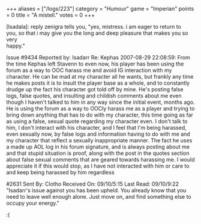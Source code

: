+++
aliases = ["/logs/223"]
category = "Humour"
game = "Imperian"
points = 0
title = "A mistell."
votes = 0
+++

[Isadala]: reply zenigra tells you, "yes, mistress. i am eager to return to   
  you, so that i may give you the long and deep pleasure that makes you so very  
  happy."


Issue #9434   Reported by: Isadarr    Re: Kephas
2007-08-29 22:08:59: 
From the time Kephas left Stavenn to even now, his player has been using the 
forum as a way to OOC harass me and avoid IG interaction with my character.  He
can be mad at my character all he wants, but frankly any time he makes posts it
is to insult the player base as a whole, and to constantly drudge up the fact 
his character got told off by mine. He's posting false logs, false quotes, and 
insulting and childish comments about me even though I haven't talked to him in
any way since the initial event, months ago.  He is using the forum as a way to
OOCly harass me as a player and trying to bring down anything that has to do 
with my character, this time going as far as using a false, sexual quote 
regarding my character even. I don't talk to him, I don't interact with his 
character, and I feel that I'm being harassed, even sexually now, by false logs
and information having to do with me and my character that reflect a sexually 
inappropriate manner.  The fact he uses a made up AOL log in his forum 
signature, and is always posting about me and that stupid situation is proof, 
along with the post in the quotes section about false sexual comments that are 
geared towards harassing me. I would appreciate it if this would stop, as I 
have not interacted with him or care to and keep being harassed by him 
regardless



#2631  Sent By: Clotho  Received On: 09/10/5:15  Last Read: 09/10/9:22
"Isadarr's issue against you has been upheld. You already know that you need to
leave well enough alone. Just move on, and find something else to occupy your 
energy."


:(